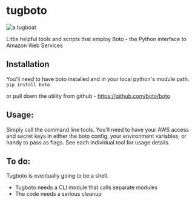 tugboto
===========

![a tugboat](http://i.imgur.com/lljFL26.png)

Little helpful tools and scripts that employ Boto - the Python interface to Amazon Web Services

Installation
-------------
You'll need to have boto installed and in your local python's module path.
```pip install boto```

or pull down the utility from github - https://github.com/boto/boto

Usage:
-------------
Simply call the command line tools.  You'll need to have your AWS access and secret keys in either the boto config, your environment variables, or handy to pass as flags.
See each individual tool for usage details.


To do:
-------------

Tugboto is eventually going to be a shell.

- Tugboto needs a CLI module that calls separate modules
- The code needs a serious cleanup